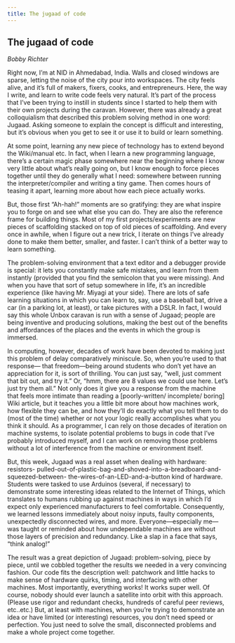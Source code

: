 ```yaml
---
title: The jugaad of code
---
```


## The jugaad of code
_Bobby Richter_

Right now, I’m at NID in Ahmedabad, India. Walls and closed windows are sparse, letting the noise of the city pour into workspaces. The city feels alive, and it’s full of makers, fixers, cooks, and entrepreneurs. Here, the way I write, and learn
to write code feels very natural. It’s part of the process that I’ve been trying to instill in students since I started to help them with their own projects during the caravan. However, there was already a great colloquialism that described
this problem solving method in one word: Jugaad. Asking someone to explain the concept is difficult and interesting, but it’s obvious when you get to see it or use it to build or learn something.

At some point, learning any new piece of technology has to extend beyond the Wiki/manual etc. In fact, when I learn a new programming language, there’s a certain magic phase somewhere near the beginning where I know very little about what’s really going on, but I know enough to force pieces together until they do generally what I need: somewhere between running the interpreter/compiler and writing a tiny game. Then comes hours of teasing it apart, learning more about how each piece actually works.

But, those first “Ah-hah!” moments are so gratifying: they are what inspire you to forge on and see what else you can do. They are also the reference frame for building things. Most of my first projects/experiments are new pieces of scaffolding stacked on top of old pieces of scaffolding. And every once in awhile, when I figure out a new trick, I iterate on things I’ve already done to make them better, smaller, and faster. I can’t think of a better way to learn something.

The problem-solving environment that a text editor and a debugger provide is special: it lets you constantly make safe mistakes, and learn from them instantly (provided that you find the semicolon that you were missing). And when you have that sort of setup somewhere in life, it’s an incredible
experience (like having Mr. Miyagi at your side). There are lots of safe learning situations in which you can learn to, say, use a baseball bat, drive a car (in a parking lot, at least), or take pictures with a DSLR. In fact, I would say this whole Unbox caravan is run with a sense of Jugaad; people are being inventive and producing solutions, making the best out of the benefits and affordances of the places and the events in which the group is immersed.

In computing, however, decades of work have been devoted to making just this problem of delay comparatively miniscule. So, when you’re used to that response— that freedom—being around students who don’t yet have an appreciation for
it, is sort of thrilling. You can just say, “well, just comment that bit out, and try it.” Or, “hmm, there are 8 values we could use here. Let’s just try them all.” Not only does it give you a response from the machine that feels more intimate than reading a [poorly-written/ incomplete/ boring] Wiki article, but it teaches you a
little bit more about how machines work, how flexible they can be, and how they’ll do exactly what you tell them to do (most of the time) whether or not your logic really accomplishes what you think it should. As a programmer, I can rely on those decades of iteration on machine systems, to isolate potential problems to bugs
in code that I’ve probably introduced myself, and I can work on removing those problems without a lot of interference from the machine or environment itself.

But, this week, Jugaad was a real asset when dealing with hardware: resistors- pulled-out-of-plastic-bag-and-shoved-into-a-breadboard-and-squeezed-between- the-wires-of-an-LED-and-a-button kind of hardware. Students were tasked to use Arduinos (several, if necessary) to demonstrate some interesting ideas related to the Internet of Things, which translates to humans rubbing up against machines
in ways in which I’d expect only experienced manufacturers to feel comfortable. Consequently, we learned lessons immediately about noisy inputs, faulty components, unexpectedly disconnected wires, and more. Everyone—especially
me— was taught or reminded about how undependable machines are without those layers of
precision and redundancy. Like a slap in a face that says, “think analog!”


The result was a great depiction of Jugaad: problem-solving, piece by piece, until we cobbled together the results we needed in a very convincing fashion. Our code fits the description well: patchwork and little hacks to make sense of hardware quirks, timing, and interfacing with other machines. Most importantly, everything works! It works super well. Of course, nobody should ever launch a satellite into orbit with this approach. (Please use rigor and redundant checks, hundreds of careful peer reviews, etc..etc.) But, at least with machines, when you’re trying
to demonstrate an idea or have limited (or interesting) resources, you don’t need speed or perfection. You just need to solve the small, disconnected problems and make a whole project come together.